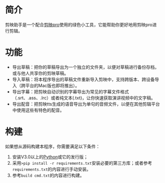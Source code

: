 # 简介
剪映助手是一个配合[剪映pro](https://lv.ulikecam.com/)使用的绿色小工具，它能帮助你更好地用剪映pro进行剪辑。
# 功能
- 导出草稿：把你的草稿导出为一个独立的文件夹，以便对草稿进行备份存档，或与他人共享你的剪映草稿。
- 导入草稿：将本程序导出的草稿文件重新导入剪映中，支持跨版本、跨设备导入（跨平台的Mac版也即将推出）。
- 导出字幕：把剪映自动识别的字幕导出为常见的字幕文件格式（.srt、.ass、.lrc）或者纯文本(.txt)，让你快速获取演讲视频中的文字稿。
- 导出配音：把剪映tts生成的语音导出为单句的音频文件，以便在其他剪辑平台中使用这些有特色的配音。
# 构建
如果想从源码构建本程序，你需要满足以下条件：
1. 安装V3.0以上的[Python](https://www.python.org/)或它的发行版；
2. 采用`>pip install -r requirements.txt`安装必要的第三方库；或者参考`requirements.txt`的内容进行手动安装。
3. 参考`build cmd.txt`的内容进行构建。
